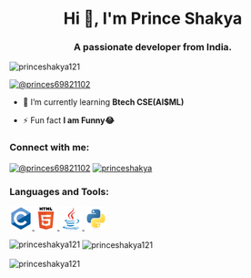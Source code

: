 <h1 align="center">Hi 👋, I'm Prince Shakya</h1>
<h3 align="center">A passionate developer from India.</h3

<img align="right" alt="coding" width="400" src="https://user-images.githubusercontent.com/55389276/140866485-8fb1c876-9a8f-4d6a-98dc-08c4981eaf70.gif">


<p align="left"> <img src="https://komarev.com/ghpvc/?username=princeshakya121&label=Profile%20views&color=0e75b6&style=flat" alt="princeshakya121" /> </p>

<p align="left"> <a href="https://twitter.com/@princes69821102" target="blank"><img src="https://img.shields.io/twitter/follow/@princes69821102?logo=twitter&style=for-the-badge" alt="@princes69821102" /></a> </p>

- 🌱 I’m currently learning **Btech CSE(AI$ML)**

- ⚡ Fun fact **I am Funny😂**

<h3 align="left">Connect with me:</h3>
<p align="left">
<a href="https://twitter.com/@princes69821102" target="blank"><img align="center" src="https://raw.githubusercontent.com/rahuldkjain/github-profile-readme-generator/master/src/images/icons/Social/twitter.svg" alt="@princes69821102" height="30" width="40" /></a>
<a href="https://linkedin.com/in/princeshakya" target="blank"><img align="center" src="https://raw.githubusercontent.com/rahuldkjain/github-profile-readme-generator/master/src/images/icons/Social/linked-in-alt.svg" alt="princeshakya" height="30" width="40" /></a>
</p>

<h3 align="left">Languages and Tools:</h3>
<p align="left"> <a href="https://www.cprogramming.com/" target="_blank" rel="noreferrer"> <img src="https://raw.githubusercontent.com/devicons/devicon/master/icons/c/c-original.svg" alt="c" width="40" height="40"/> </a> <a href="https://www.w3.org/html/" target="_blank" rel="noreferrer"> <img src="https://raw.githubusercontent.com/devicons/devicon/master/icons/html5/html5-original-wordmark.svg" alt="html5" width="40" height="40"/> </a> <a href="https://www.java.com" target="_blank" rel="noreferrer"> <img src="https://raw.githubusercontent.com/devicons/devicon/master/icons/java/java-original.svg" alt="java" width="40" height="40"/> </a> <a href="https://www.python.org" target="_blank" rel="noreferrer"> <img src="https://raw.githubusercontent.com/devicons/devicon/master/icons/python/python-original.svg" alt="python" width="40" height="40"/> </a> </p>

<p><img align="left" src="https://github-readme-stats.vercel.app/api/top-langs?username=princeshakya121&show_icons=true&locale=en&layout=compact" alt="princeshakya121" /></p>

<p>&nbsp;<img align="center" src="https://github-readme-stats.vercel.app/api?username=princeshakya121&show_icons=true&locale=en" alt="princeshakya121" /></p>

<p><img align="center" src="https://github-readme-streak-stats.herokuapp.com/?user=princeshakya121&" alt="princeshakya121" /></p>
